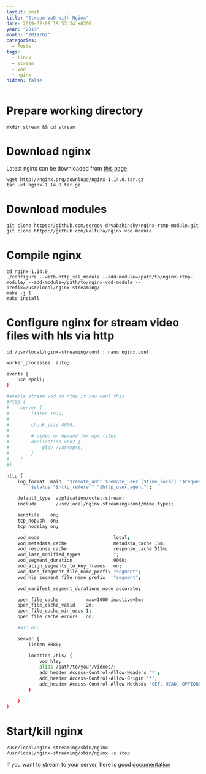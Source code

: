 ```yaml
---
layout: post
title: "Stream VoD with Nginx"
date: 2019-02-09 19:57:34 +0200
year: "2019"
month: "2019/02"
categories:
  - Posts
tags:
  - linux
  - stream
  - vod
  - nginx
hidden: false
---
```


# Prepare working directory

```
mkdir stream && cd stream
```

# Download nginx

Latest nginx can be downloaded from [this page](http://nginx.org/en/download.html).

```
wget http://nginx.org/download/nginx-1.14.0.tar.gz
tar -xf nginx-1.14.0.tar.gz
```

# Download modules

```
git clone https://github.com/sergey-dryabzhinsky/nginx-rtmp-module.git
git clone https://github.com/kaltura/nginx-vod-module
```

# Compile nginx

```
cd nginx-1.14.0
./configure --with-http_ssl_module --add-module=/path/to/nginx-rtmp-module/ --add-module=/path/to/nginx-vod-module --prefix=/usr/local/nginx-streaming/
make -j 1
make install
```

# Configure nginx for stream video files with hls via http

`cd /usr/local/nginx-streaming/conf ; nano nginx.conf`

```bash
worker_processes  auto;

events {
	use epoll;
}

#enable stream vod on rtmp if you want this
#rtmp {
#    server {
#        listen 1935;
#
#        chunk_size 4000;
#
#        # video on demand for mp4 files
#        application vod2 {
#            play /var/mp4s;
#        }
#    }
#}

http {
	log_format  main  '$remote_addr $remote_user [$time_local] "$request" '
		'$status "$http_referer" "$http_user_agent"';

	default_type  application/octet-stream;
	include       /usr/local/nginx-streaming/conf/mime.types;

	sendfile    on;
	tcp_nopush  on;
	tcp_nodelay on;

	vod_mode                           local;
	vod_metadata_cache                 metadata_cache 16m;
	vod_response_cache                 response_cache 512m;
	vod_last_modified_types            *;
	vod_segment_duration               9000;
	vod_align_segments_to_key_frames   on;
	vod_dash_fragment_file_name_prefix "segment";
	vod_hls_segment_file_name_prefix   "segment";

	vod_manifest_segment_durations_mode accurate;

	open_file_cache          max=1000 inactive=5m;
	open_file_cache_valid    2m;
	open_file_cache_min_uses 1;
	open_file_cache_errors   on;

	#aio on;

	server {
		listen 8080;

		location /hls/ {
			vod hls;
			alias /path/to/your/videos/;
			add_header Access-Control-Allow-Headers '*';
			add_header Access-Control-Allow-Origin '*';
			add_header Access-Control-Allow-Methods 'GET, HEAD, OPTIONS';
		}

	}
}
```

# Start/kill nginx

```
/usr/local/nginx-streaming/sbin/nginx
/usr/local/nginx-streaming/sbin/nginx -s stop
```

If you want to stream to your server, here is good [documentation](https://docs.peer5.com/guides/setting-up-hls-live-streaming-server-using-nginx/)
